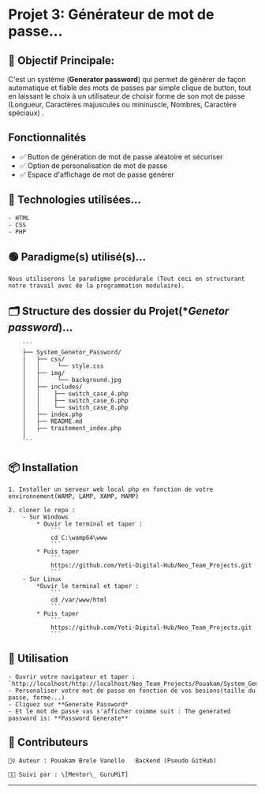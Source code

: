 # Projet 3: Générateur de mot de passe... 


## 🎯 Objectif Principale:

C'est un système (**Generator password**) qui permet de générer de façon automatique et fiable des mots de passes par simple clique de button, tout en laissant le choix à un utilisateur de choisir forme de son mot de passe (Longueur, Caractères majuscules ou mininuscle, Nombres, Caractère spéciaux) .

## Fonctionnalités

- ✅ Button de génération de mot de passe aléatoire et sécuriser
- ✅ Option de personalisation de mot de passe
- ✅ Espace d'affichage de mot de passe générer

## 🧠 Technologies utilisées...

    - HTML
    - CSS
    - PHP

## 🟢 Paradigme(s) utilisé(s)...

    Nous utiliserons le paradigme procédurale (Tout ceci en structurant notre travail avec de la programmation modulaire).

## 🗂️ Structure des dossier du Projet(**Genetor password*)...

        ```
        ├── System_Genetor_Password/
        |   ├── css/
        │   │     └── style.css
        │   ├── img/
        │   │     └── background.jpg
        │   ├── includes/
        │   │    ├── switch_case_4.php
        │   │    ├── switch_case_6.php
        │   │    └── switch_case_8.php  
        │   ├── index.php
        │   ├── README.md
        │   ├── traitement_index.php 
        │   
        ```

## 📦 Installation

    1. Installer un serveur web local php en fonction de votre environnement(WAMP, LAMP, XAMP, MAMP)
    
    2. cloner le repo :
        - Sur Windows
            * Ouvir le terminal et taper :
                ```
                cd C:\wamp64\www
                ```
            * Puis taper
                ```
                https://github.com/Yeti-Digital-Hub/Neo_Team_Projects.git
                ```
        - Sur Linux
            *Ouvir le terminal et taper :
                ```
                cd /var/www/html
                ```
            * Puis taper
                ```
                https://github.com/Yeti-Digital-Hub/Neo_Team_Projects.git
                ```

## 🚀 Utilisation

    - Ouvrir votre navigateur et taper : `http://localhost/http://localhost/Neo_Team_Projects/Pouakam/System_Generator_Password/index.php`
    - Personaliser votre mot de passe en fonction de vos besions(taille du passe, forme...)
    - Cliquez sur **Generate Password*
    - Et le mot de passe vas s'afficher coimme suit : The generated password is: **Password Generate**

## 🤝 Contributeurs

    🙋‍♀️ Auteur : Pouakam Brele Vanelle   Backend (Pseudo GitHub)
    
    🧑‍🏫 Suivi par : \[Mentor\_ GuruMiT]

---